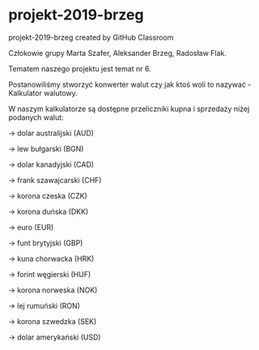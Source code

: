 # projekt-2019-brzeg
projekt-2019-brzeg created by GitHub Classroom


Człokowie grupy Marta Szafer, Aleksander Brzeg, Radosław Flak. 

Tematem naszego projektu jest temat nr 6.  

Postanowiliśmy stworzyć konwerter walut czy jak ktoś woli to nazywać - Kalkulator walutowy.

W naszym kalkulatorze są dostępne przeliczniki kupna i sprzedaży niżej podanych walut:

-> dolar australijski (AUD)

-> lew bułgarski (BGN)

-> dolar kanadyjski (CAD)

-> frank szawajcarski (CHF)

-> korona czeska (CZK)

-> korona duńska (DKK)

-> euro (EUR)

-> funt brytyjski (GBP)

-> kuna chorwacka (HRK)

-> forint węgierski (HUF)

-> korona norweska (NOK)

-> lej rumuński (RON)

-> korona szwedzka (SEK)

-> dolar amerykański (USD)
